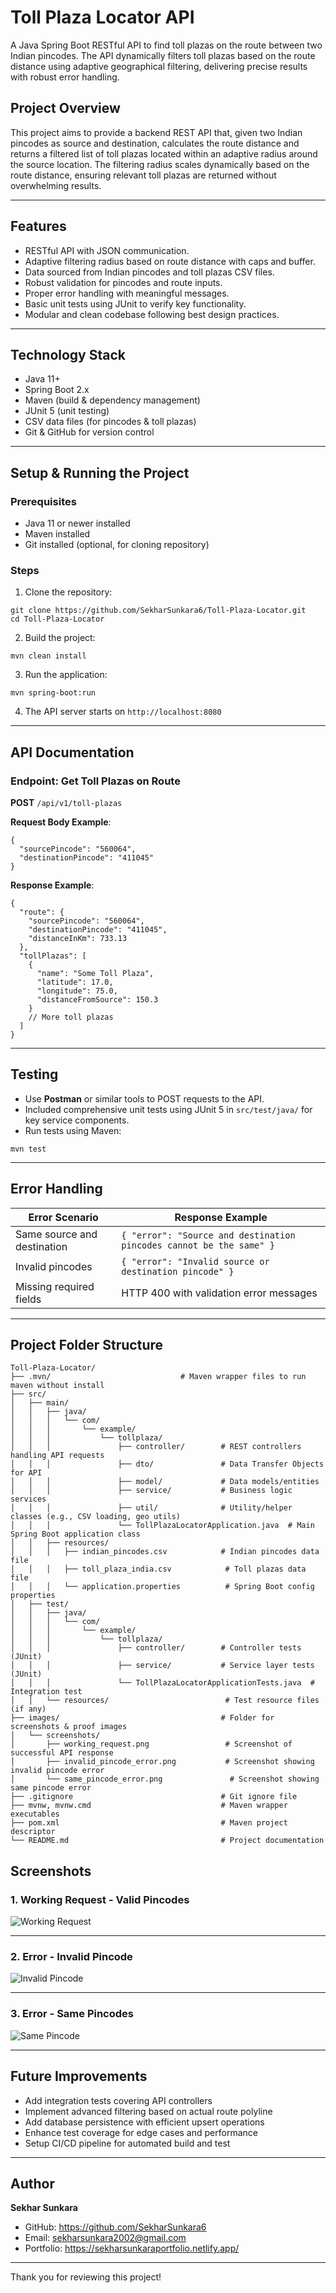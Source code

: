 # Toll Plaza Locator API

A Java Spring Boot RESTful API to find toll plazas on the route between two Indian pincodes. The API dynamically filters toll plazas based on the route distance using adaptive geographical filtering, delivering precise results with robust error handling.

## Project Overview

This project aims to provide a backend REST API that, given two Indian pincodes as source and destination, calculates the route distance and returns a filtered list of toll plazas located within an adaptive radius around the source location. The filtering radius scales dynamically based on the route distance, ensuring relevant toll plazas are returned without overwhelming results.

---

## Features

- RESTful API with JSON communication.  
- Adaptive filtering radius based on route distance with caps and buffer.  
- Data sourced from Indian pincodes and toll plazas CSV files.  
- Robust validation for pincodes and route inputs.  
- Proper error handling with meaningful messages.  
- Basic unit tests using JUnit to verify key functionality.  
- Modular and clean codebase following best design practices.

---

## Technology Stack

- Java 11+  
- Spring Boot 2.x  
- Maven (build & dependency management)  
- JUnit 5 (unit testing)  
- CSV data files (for pincodes & toll plazas)  
- Git & GitHub for version control

---

## Setup & Running the Project

### Prerequisites

- Java 11 or newer installed  
- Maven installed  
- Git installed (optional, for cloning repository)

### Steps

1. Clone the repository:

```
git clone https://github.com/SekharSunkara6/Toll-Plaza-Locator.git
cd Toll-Plaza-Locator
```

2. Build the project:

```
mvn clean install
```

3. Run the application:

```
mvn spring-boot:run
```

4. The API server starts on `http://localhost:8080`

---

## API Documentation

### Endpoint: Get Toll Plazas on Route

**POST** `/api/v1/toll-plazas`

**Request Body Example**:

```
{
  "sourcePincode": "560064",
  "destinationPincode": "411045"
}
```

**Response Example**:

```
{
  "route": {
    "sourcePincode": "560064",
    "destinationPincode": "411045",
    "distanceInKm": 733.13
  },
  "tollPlazas": [
    {
      "name": "Some Toll Plaza",
      "latitude": 17.0,
      "longitude": 75.0,
      "distanceFromSource": 150.3
    }
    // More toll plazas
  ]
}
```

---

## Testing

- Use **Postman** or similar tools to POST requests to the API.  
- Included comprehensive unit tests using JUnit 5 in `src/test/java/` for key service components.  
- Run tests using Maven:

```
mvn test
```

---

## Error Handling

| Error Scenario                | Response Example                                   |
|------------------------------|---------------------------------------------------|
| Same source and destination   | `{ "error": "Source and destination pincodes cannot be the same" }` |
| Invalid pincodes              | `{ "error": "Invalid source or destination pincode" }`            |
| Missing required fields       | HTTP 400 with validation error messages              |

---

## Project Folder Structure

```
Toll-Plaza-Locator/
├── .mvn/                             # Maven wrapper files to run maven without install
├── src/
│   ├── main/
│   │   ├── java/
│   │   │   └── com/
│   │   │       └── example/
│   │   │           └── tollplaza/
│   │   │               ├── controller/        # REST controllers handling API requests
│   │   │               ├── dto/               # Data Transfer Objects for API
│   │   │               ├── model/             # Data models/entities
│   │   │               ├── service/           # Business logic services
│   │   │               ├── util/              # Utility/helper classes (e.g., CSV loading, geo utils)
│   │   │               └── TollPlazaLocatorApplication.java  # Main Spring Boot application class
│   │   ├── resources/
│   │   │   ├── indian_pincodes.csv            # Indian pincodes data file
│   │   │   ├── toll_plaza_india.csv            # Toll plazas data file
│   │   │   └── application.properties          # Spring Boot config properties
│   ├── test/
│   │   ├── java/
│   │   │   └── com/
│   │   │       └── example/
│   │   │           └── tollplaza/
│   │   │               ├── controller/        # Controller tests (JUnit)
│   │   │               ├── service/           # Service layer tests (JUnit)
│   │   │               └── TollPlazaLocatorApplicationTests.java  # Integration test
│   │   └── resources/                          # Test resource files (if any)
├── images/                                    # Folder for screenshots & proof images
│   └── screenshots/
│       ├── working_request.png                 # Screenshot of successful API response
│       ├── invalid_pincode_error.png           # Screenshot showing invalid pincode error
│       └── same_pincode_error.png               # Screenshot showing same pincode error
├── .gitignore                                 # Git ignore file
├── mvnw, mvnw.cmd                             # Maven wrapper executables
├── pom.xml                                    # Maven project descriptor
└── README.md                                  # Project documentation
```

## Screenshots

### 1. Working Request - Valid Pincodes

![Working Request](images/screenshots/working_request.png)

---

### 2. Error - Invalid Pincode

![Invalid Pincode](images/screenshots/invalid_pincode_error.png)

---

### 3. Error - Same Pincodes

![Same Pincode](images/screenshots/same_pincode_error.png)

---

## Future Improvements

- Add integration tests covering API controllers  
- Implement advanced filtering based on actual route polyline  
- Add database persistence with efficient upsert operations  
- Enhance test coverage for edge cases and performance  
- Setup CI/CD pipeline for automated build and test

---

## Author

**Sekhar Sunkara**

- GitHub: https://github.com/SekharSunkara6  
- Email: sekharsunkara2002@gmail.com
- Portfolio: https://sekharsunkaraportfolio.netlify.app/

---

Thank you for reviewing this project!
